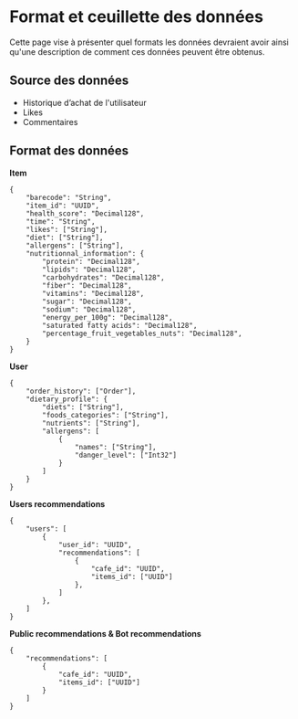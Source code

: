 # Format et ceuillette des données
Cette page vise à présenter quel formats les données devraient avoir ainsi qu'une 
description de comment ces données peuvent être obtenus.

## Source des données
- Historique d’achat de l'utilisateur
- Likes
- Commentaires

## Format des données

**Item**
```
{
    "barecode": "String",
    "item_id": "UUID",
    "health_score": "Decimal128",
    "time": "String",
    "likes": ["String"],
    "diet": ["String"],
    "allergens": ["String"],
    "nutritionnal_information": {
        "protein": "Decimal128",
        "lipids": "Decimal128",
        "carbohydrates": "Decimal128",
        "fiber": "Decimal128",
        "vitamins": "Decimal128",
        "sugar": "Decimal128",
        "sodium": "Decimal128",
        "energy_per_100g": "Decimal128",
        "saturated fatty acids": "Decimal128",
        "percentage_fruit_vegetables_nuts": "Decimal128",
    }
}
```

**User**
```
{  
    "order_history": ["Order"],
    "dietary_profile": {
        "diets": ["String"],
        "foods_categories": ["String"],
        "nutrients": ["String"],
        "allergens": [
            {
                "names": ["String"],
                "danger_level": ["Int32"]
            }
        ]
    }
}
```

**Users recommendations**
```
{
    "users": [
        {
            "user_id": "UUID",
            "recommendations": [
                {
                    "cafe_id": "UUID",
                    "items_id": ["UUID"]
                },
            ]
        },
    ]
}
```

**Public recommendations & Bot recommendations**
```
{
    "recommendations": [
        {
            "cafe_id": "UUID",
            "items_id": ["UUID"]
        }
    ]
}
```
